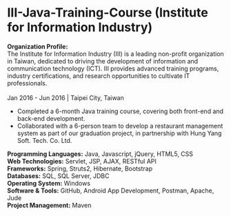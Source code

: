 # III-Java-Training-Course (Institute for Information Industry)

<b>Organization Profile:</b><br>
The Institute for Information Industry (III) is a leading non-profit organization in Taiwan, dedicated to driving the development of information and communication technology (ICT). III provides advanced training programs, industry certifications, and research opportunities to cultivate IT professionals.
<br>
<br>
Jan 2016 - Jun 2016 | Taipei City, Taiwan
<ul>
<li>Completed a 6-month Java training course, covering both front-end and back-end development.</li>
<li>Collaborated with a 6-person team to develop a restaurant management system as part of our graduation project, in partnership with Hung Yang Soft. Tech. Co. Ltd.</li>
</ul>

<b>Programming Languages:</b> Java, Javascript, jQuery, HTML5, CSS</br>
<b>Web Technologies:</b> Servlet, JSP, AJAX, RESTful API</br>
<b>Frameworks:</b> Spring, Struts2, Hibernate, Bootstrap</br>
<b>Databases:</b> SQL, SQL Server, JDBC</br>
<b>Operating System:</b> Windows</br>
<b>Software & Tools:</b> GitHub, Android App Development, Postman, Apache, Jude</br>
<b>Project Management:</b> Maven
